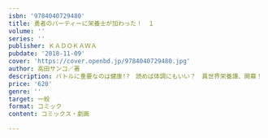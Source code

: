 ```yaml
---
isbn: '9784040729480'
title: 勇者のパーティーに栄養士が加わった！　１
volume: ''
series: ''
publisher: ＫＡＤＯＫＡＷＡ
pubdate: '2018-11-09'
cover: 'https://cover.openbd.jp/9784040729480.jpg'
author: 高田サンコ／著
description: バトルに重要なのは健康!?　読めば体調にもいい？　異世界栄養譚、開幕！
price: '620'
genre: ''
target: 一般
format: コミック
content: コミックス・劇画

---
```

